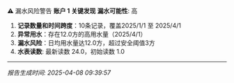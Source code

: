 ⚠️ 漏水风险警告
**账户 1 关键发现**
**漏水可能性**: 高
1. **记录数量和时间跨度**：10条记录，覆盖2025/1/1 至 2025/4/1
2. **异常用水**：存在12.0方的高用水量（2025/4/1）
3. **漏水风险**：日均用水量达12.0方，超过安全阈值3方
4. **水表读数**: 最新读数 24.0，初始读数 1.0

---
*报告生成时间: 2025-04-08 09:39:57*